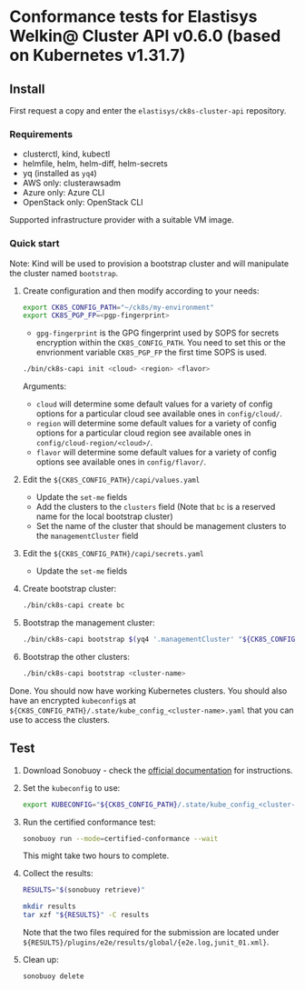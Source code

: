# Conformance tests for Elastisys Welkin@ Cluster API v0.6.0 (based on Kubernetes v1.31.7)

## Install

First request a copy and enter the `elastisys/ck8s-cluster-api` repository.

### Requirements

- clusterctl, kind, kubectl
- helmfile, helm, helm-diff, helm-secrets
- yq (installed as `yq4`)
- AWS only: clusterawsadm
- Azure only: Azure CLI
- OpenStack only: OpenStack CLI

Supported infrastructure provider with a suitable VM image.

### Quick start

Note: Kind will be used to provision a bootstrap cluster and will manipulate the cluster named `bootstrap`.

1. Create configuration and then modify according to your needs:

    ```sh
    export CK8S_CONFIG_PATH="~/ck8s/my-environment"
    export CK8S_PGP_FP=<pgp-fingerprint>
    ```

    - `gpg-fingerprint` is the GPG fingerprint used by SOPS for secrets encryption within the `CK8S_CONFIG_PATH`.
        You need to set this or the envrionment variable `CK8S_PGP_FP` the first time SOPS is used.

    ```sh
    ./bin/ck8s-capi init <cloud> <region> <flavor>
    ```

    Arguments:
    - `cloud` will determine some default values for a variety of config options for a particular cloud see available ones in `config/cloud/`.
    - `region` will determine some default values for a variety of config options for a particular cloud region see available ones in `config/cloud-region/<cloud>/`.
    - `flavor` will determine some default values for a variety of config options see available ones in `config/flavor/`.

1. Edit the `${CK8S_CONFIG_PATH}/capi/values.yaml`
    - Update the `set-me` fields
    - Add the clusters to the `clusters` field (Note that `bc` is a reserved name for the local bootstrap cluster)
    - Set the name of the cluster that should be management clusters to the `managementCluster` field

1. Edit the `${CK8S_CONFIG_PATH}/capi/secrets.yaml`
    - Update the `set-me` fields

1. Create bootstrap cluster:

    ```sh
    ./bin/ck8s-capi create bc
    ```

1. Bootstrap the management cluster:

    ```sh
    ./bin/ck8s-capi bootstrap $(yq4 '.managementCluster' "${CK8S_CONFIG_PATH}/capi/values.yaml")
    ```

1. Bootstrap the other clusters:

    ```sh
    ./bin/ck8s-capi bootstrap <cluster-name>
    ```

Done.
You should now have working Kubernetes clusters.
You should also have an encrypted `kubeconfig`s at `${CK8S_CONFIG_PATH}/.state/kube_config_<cluster-name>.yaml` that you can use to access the clusters.

## Test

1. Download Sonobuoy - check the [official documentation](https://sonobuoy.io/docs/main/) for instructions.

1. Set the `kubeconfig` to use:

    ```sh
    export KUBECONFIG="${CK8S_CONFIG_PATH}/.state/kube_config_<cluster-name>.yaml"
    ```

1. Run the certified conformance test:

    ```sh
    sonobuoy run --mode=certified-conformance --wait
    ```

    This might take two hours to complete.

1. Collect the results:

    ```sh
    RESULTS="$(sonobuoy retrieve)"

    mkdir results
    tar xzf "${RESULTS}" -C results
    ```

    Note that the two files required for the submission are located under `${RESULTS}/plugins/e2e/results/global/{e2e.log,junit_01.xml}`.

1. Clean up:

    ```sh
    sonobuoy delete
    ```
